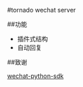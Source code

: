 #tornado wechat server

##功能

+ 插件式结构
+ 自动回复

##致谢

[wechat-python-sdk](https://github.com/wechat-python-sdk/wechat-python-sdk)